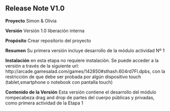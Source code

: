 <h2>Release Note V1.0 </h2>
<p><b>Proyecto</b> Simon & Olivia</p>
<p><b>Versión</b> Versión 1.0 liberación interna
<p><b>Propósito</b> Crear repositorio del proyecto</p>
<p><b>Resumen</b> Su primera versión incluye desarrollo de la módulo actividad Nº 1 </p>
<p><b>Instalación</b> en esta etapa no requiere instalación. Se puede acceder a la versión a través de la siguiente url: http://arcade.gamesalad.com/games/142850#sthash.604rd7Fl.dpbs, con la restricción de que debe ser probada por algún dispositivo touch (tablet,smartphone o notebook con pantalla touch) </p>

<p><b>Contenido de la Versión</b> Esta versión contiene el desarrollo del módulo rompecabeza drag and drop de partes del cuerpo públicas y privadas, como primera actividad de la Etapa 1
